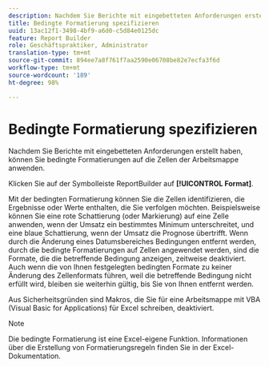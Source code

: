 ```yaml
---
description: Nachdem Sie Berichte mit eingebetteten Anforderungen erstellt haben, können Sie bedingte Formatierungen auf die Zellen der Arbeitsmappe anwenden.
title: Bedingte Formatierung spezifizieren
uuid: 13ac12f1-3498-4bf9-a6d0-c5d84e0125dc
feature: Report Builder
role: Geschäftspraktiker, Administrator
translation-type: tm+mt
source-git-commit: 894ee7a8f761f7aa2590e06708be82e7ecfa3f6d
workflow-type: tm+mt
source-wordcount: '189'
ht-degree: 98%

---
```



# Bedingte Formatierung spezifizieren

Nachdem Sie Berichte mit eingebetteten Anforderungen erstellt haben, können Sie bedingte Formatierungen auf die Zellen der Arbeitsmappe anwenden.

Klicken Sie auf der Symbolleiste ReportBuilder auf **[!UICONTROL Format]**.

Mit der bedingten Formatierung können Sie die Zellen identifizieren, die Ergebnisse oder Werte enthalten, die Sie verfolgen möchten. Beispielsweise können Sie eine rote Schattierung (oder Markierung) auf eine Zelle anwenden, wenn der Umsatz ein bestimmtes Minimum unterschreitet, und eine blaue Schattierung, wenn der Umsatz die Prognose übertrifft. Wenn durch die Änderung eines Datumsbereiches Bedingungen entfernt werden, durch die bedingte Formatierungen auf Zellen angewendet werden, sind die Formate, die die betreffende Bedingung anzeigen, zeitweise deaktiviert. Auch wenn die von Ihnen festgelegten bedingten Formate zu keiner Änderung des Zellenformats führen, weil die betreffende Bedingung nicht erfüllt wird, bleiben sie weiterhin gültig, bis Sie von Ihnen entfernt werden.

Aus Sicherheitsgründen sind Makros, die Sie für eine Arbeitsmappe mit VBA (Visual Basic for Applications) für Excel schreiben, deaktiviert.

>[!NOTE]
>
>Die bedingte Formatierung ist eine Excel-eigene Funktion. Informationen über die Erstellung von Formatierungsregeln finden Sie in der Excel-Dokumentation.

